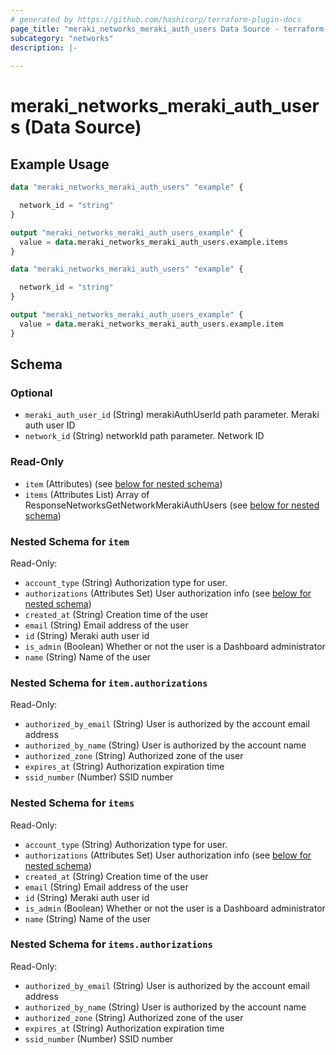 ```yaml
---
# generated by https://github.com/hashicorp/terraform-plugin-docs
page_title: "meraki_networks_meraki_auth_users Data Source - terraform-provider-meraki"
subcategory: "networks"
description: |-
  
---
```


# meraki_networks_meraki_auth_users (Data Source)



## Example Usage

```terraform
data "meraki_networks_meraki_auth_users" "example" {

  network_id = "string"
}

output "meraki_networks_meraki_auth_users_example" {
  value = data.meraki_networks_meraki_auth_users.example.items
}

data "meraki_networks_meraki_auth_users" "example" {

  network_id = "string"
}

output "meraki_networks_meraki_auth_users_example" {
  value = data.meraki_networks_meraki_auth_users.example.item
}
```

<!-- schema generated by tfplugindocs -->
## Schema

### Optional

- `meraki_auth_user_id` (String) merakiAuthUserId path parameter. Meraki auth user ID
- `network_id` (String) networkId path parameter. Network ID

### Read-Only

- `item` (Attributes) (see [below for nested schema](#nestedatt--item))
- `items` (Attributes List) Array of ResponseNetworksGetNetworkMerakiAuthUsers (see [below for nested schema](#nestedatt--items))

<a id="nestedatt--item"></a>
### Nested Schema for `item`

Read-Only:

- `account_type` (String) Authorization type for user.
- `authorizations` (Attributes Set) User authorization info (see [below for nested schema](#nestedatt--item--authorizations))
- `created_at` (String) Creation time of the user
- `email` (String) Email address of the user
- `id` (String) Meraki auth user id
- `is_admin` (Boolean) Whether or not the user is a Dashboard administrator
- `name` (String) Name of the user

<a id="nestedatt--item--authorizations"></a>
### Nested Schema for `item.authorizations`

Read-Only:

- `authorized_by_email` (String) User is authorized by the account email address
- `authorized_by_name` (String) User is authorized by the account name
- `authorized_zone` (String) Authorized zone of the user
- `expires_at` (String) Authorization expiration time
- `ssid_number` (Number) SSID number



<a id="nestedatt--items"></a>
### Nested Schema for `items`

Read-Only:

- `account_type` (String) Authorization type for user.
- `authorizations` (Attributes Set) User authorization info (see [below for nested schema](#nestedatt--items--authorizations))
- `created_at` (String) Creation time of the user
- `email` (String) Email address of the user
- `id` (String) Meraki auth user id
- `is_admin` (Boolean) Whether or not the user is a Dashboard administrator
- `name` (String) Name of the user

<a id="nestedatt--items--authorizations"></a>
### Nested Schema for `items.authorizations`

Read-Only:

- `authorized_by_email` (String) User is authorized by the account email address
- `authorized_by_name` (String) User is authorized by the account name
- `authorized_zone` (String) Authorized zone of the user
- `expires_at` (String) Authorization expiration time
- `ssid_number` (Number) SSID number
